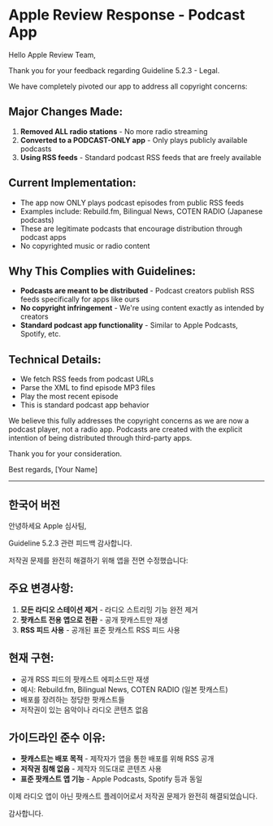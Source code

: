 # Apple Review Response - Podcast App

Hello Apple Review Team,

Thank you for your feedback regarding Guideline 5.2.3 - Legal.

We have completely pivoted our app to address all copyright concerns:

## Major Changes Made:
1. **Removed ALL radio stations** - No more radio streaming
2. **Converted to a PODCAST-ONLY app** - Only plays publicly available podcasts
3. **Using RSS feeds** - Standard podcast RSS feeds that are freely available

## Current Implementation:
- The app now ONLY plays podcast episodes from public RSS feeds
- Examples include: Rebuild.fm, Bilingual News, COTEN RADIO (Japanese podcasts)
- These are legitimate podcasts that encourage distribution through podcast apps
- No copyrighted music or radio content

## Why This Complies with Guidelines:
- **Podcasts are meant to be distributed** - Podcast creators publish RSS feeds specifically for apps like ours
- **No copyright infringement** - We're using content exactly as intended by creators
- **Standard podcast app functionality** - Similar to Apple Podcasts, Spotify, etc.

## Technical Details:
- We fetch RSS feeds from podcast URLs
- Parse the XML to find episode MP3 files  
- Play the most recent episode
- This is standard podcast app behavior

We believe this fully addresses the copyright concerns as we are now a podcast player, not a radio app. Podcasts are created with the explicit intention of being distributed through third-party apps.

Thank you for your consideration.

Best regards,
[Your Name]

---

## 한국어 버전

안녕하세요 Apple 심사팀,

Guideline 5.2.3 관련 피드백 감사합니다.

저작권 문제를 완전히 해결하기 위해 앱을 전면 수정했습니다:

## 주요 변경사항:
1. **모든 라디오 스테이션 제거** - 라디오 스트리밍 기능 완전 제거
2. **팟캐스트 전용 앱으로 전환** - 공개 팟캐스트만 재생
3. **RSS 피드 사용** - 공개된 표준 팟캐스트 RSS 피드 사용

## 현재 구현:
- 공개 RSS 피드의 팟캐스트 에피소드만 재생
- 예시: Rebuild.fm, Bilingual News, COTEN RADIO (일본 팟캐스트)
- 배포를 장려하는 정당한 팟캐스트들
- 저작권이 있는 음악이나 라디오 콘텐츠 없음

## 가이드라인 준수 이유:
- **팟캐스트는 배포 목적** - 제작자가 앱을 통한 배포를 위해 RSS 공개
- **저작권 침해 없음** - 제작자 의도대로 콘텐츠 사용
- **표준 팟캐스트 앱 기능** - Apple Podcasts, Spotify 등과 동일

이제 라디오 앱이 아닌 팟캐스트 플레이어로서 저작권 문제가 완전히 해결되었습니다.

감사합니다.